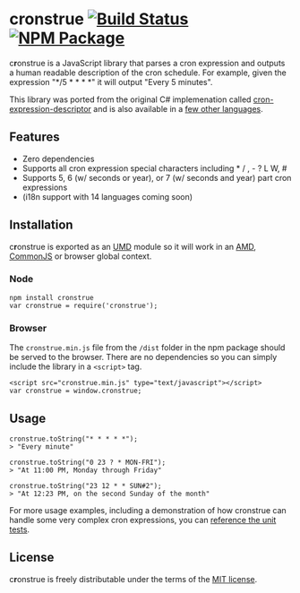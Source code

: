 # c**r**onstrue [![Build Status](https://travis-ci.org/bradyholt/cronstrue.svg?branch=master)](https://travis-ci.org/bradyholt/cronstrue) [![NPM Package](https://img.shields.io/npm/v/cronstrue.svg)](https://www.npmjs.com/package/cronstrue)

c**r**onstrue is a JavaScript library that parses a cron expression and outputs a human readable description of the cron schedule.  For example, given the expression "*/5 * * * *" it will output "Every 5 minutes".

This library was ported from the original C# implemenation called [cron-expression-descriptor](https://github.com/bradyholt/cron-expression-descriptor) and is also available in a [few other languages](https://github.com/bradyholt/cron-expression-descriptor#ports).

## Features         
- Zero dependencies
- Supports all cron expression special characters including * / , - ? L W, #
- Supports 5, 6 (w/ seconds or year), or 7 (w/ seconds and year) part cron expressions
- (i18n support with 14 languages coming soon)


## Installation
c**r**onstrue is exported as an [UMD](https://github.com/umdjs/umd) module so it will work in an [AMD](https://github.com/amdjs/amdjs-api/wiki/AMD), [CommonJS](http://wiki.commonjs.org/wiki/CommonJS) or browser global context.
### Node
```
npm install cronstrue
var cronstrue = require('cronstrue');
```
### Browser
 The `cronstrue.min.js` file from the `/dist` folder in the npm package should be served to the browser.  There are no dependencies so you can simply include the library in a `<script>` tag.  
```
<script src="cronstrue.min.js" type="text/javascript"></script>
var cronstrue = window.cronstrue;
```
## Usage

```
cronstrue.toString("* * * * *");
> "Every minute"

cronstrue.toString("0 23 ? * MON-FRI");
> "At 11:00 PM, Monday through Friday"

cronstrue.toString("23 12 * * SUN#2");
> "At 12:23 PM, on the second Sunday of the month"
```

For more usage examples, including a demonstration of how cronstrue can handle some very complex cron expressions, you can [reference the unit tests](https://github.com/bradyholt/cronstrue/blob/master/test/cronstrue.js).

## License

c**r**onstrue is freely distributable under the terms of the [MIT license](https://github.com/bradyholt/cronstrue/blob/master/LICENSE).
